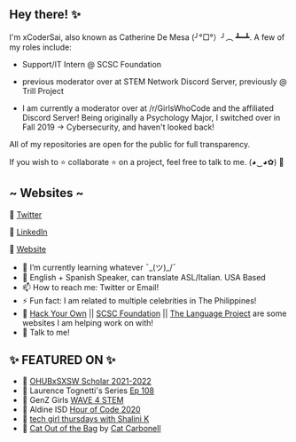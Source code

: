 ## Hey there! ✨

I'm xCoderSai, also known as Catherine De Mesa (╯°□°）╯︵ ┻━┻. A few of my roles include: 
- Support/IT Intern @ SCSC Foundation 
- previous moderator over at STEM Network Discord Server, previously @ Trill Project 

- I am currently a moderator over at /r/GirlsWhoCode and the affiliated Discord Server!
Being originally a Psychology Major, I switched over in Fall 2019 -> Cybersecurity, and haven't looked back!

 All of my repositories are open for the public for full transparency. 

If you wish to ⭐ collaborate ⭐ on a project, feel free to talk to me. (◕‿◕✿) 🥰

## ~ Websites ~

🐧 [Twitter](https://twitter.com/CatieSai)

🧐 [LinkedIn](https://www.linkedin.com/in/catiesai/)

🦋 [Website](https://xcodersai.github.io/-/main.html)

- 🌱 I’m currently learning whatever ¯\_(ツ)_/¯
- 👄 English + Spanish Speaker, can translate ASL/Italian. USA Based
- 📫 How to reach me: Twitter or Email!
- ⚡ Fun fact: I am related to multiple celebrities in The Philippines!
- 🤔 [Hack Your Own](https://hackyourown.org/) || [SCSC Foundation](https://www.scscfoundation.org/) || [The Language Project](https://www.the-language-project.org/) are some websites I am helping work on with!
- 💬 Talk to me!

## ✨ FEATURED ON ✨


- 🎉 [OHUBxSXSW Scholar 2021-2022](https://opportunityhub.co/sxsw/)
- 🎉 Laurence Tognetti's Series [Ep 108](https://twitter.com/ET_Exists/status/1300473989228163072?s=20)
- 🎉 GenZ Girls [WAVE 4 STEM](https://genzgirls.xyz/subpages/stories.html)
- 🎉 Aldine ISD [Hour of Code 2020](https://twitter.com/CatieSai/status/1337491633932263427)
- 🎉 [tech girl thursdays with Shalini K](https://www.youtube.com/watch?v=ubfNNZa3GeY)
- 🎉 [Cat Out of the Bag](https://anchor.fm/catoutofthebag) by [Cat Carbonell](https://github.com/catcarbonell)


